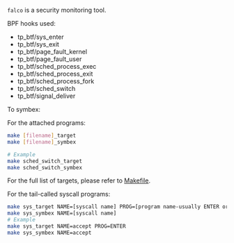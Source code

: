 `falco` is a security monitoring tool.

BPF hooks used:
- tp_btf/sys_enter
- tp_btf/sys_exit
- tp_btf/page_fault_kernel
- tp_btf/page_fault_user
- tp_btf/sched_process_exec
- tp_btf/sched_process_exit
- tp_btf/sched_process_fork
- tp_btf/sched_switch
- tp_btf/signal_deliver

To symbex:

For the attached programs:
```bash
make [filename]_target
make [filename]_symbex

# Example
make sched_switch_target
make sched_switch_symbex
```
For the full list of targets, please refer to [Makefile](Makefile).

For the tail-called syscall programs:
```bash
make sys_target NAME=[syscall name] PROG=[program name-usually ENTER or EXIT]
make sys_symbex NAME=[syscall name]
# Example
make sys_target NAME=accept PROG=ENTER
make sys_symbex NAME=accept
```
